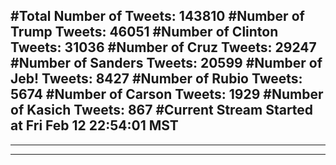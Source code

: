 #Total Number of Tweets: 143810 
#Number of Trump Tweets: 46051
#Number of Clinton Tweets: 31036
#Number of Cruz Tweets: 29247
#Number of Sanders Tweets: 20599
#Number of Jeb! Tweets: 8427
#Number of Rubio Tweets: 5674
#Number of Carson Tweets: 1929
#Number of Kasich Tweets: 867
#Current Stream Started at Fri Feb 12 22:54:01 MST
---
---
---
